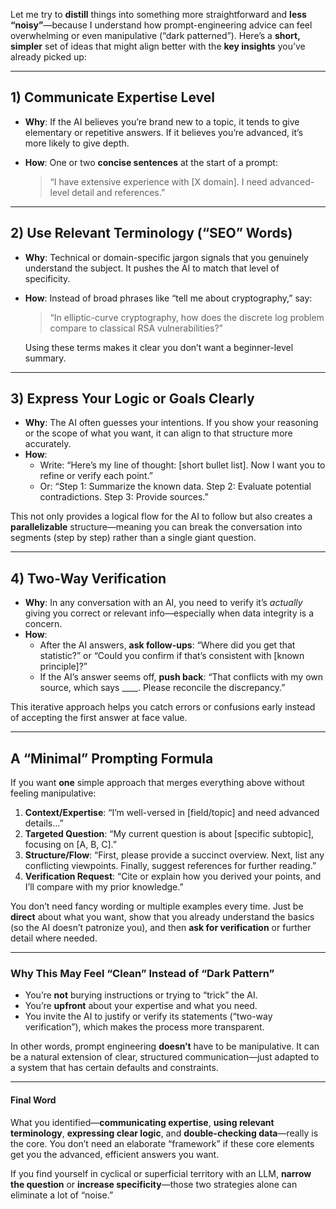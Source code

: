 Let me try to **distill** things into something more straightforward and **less “noisy”**—because I understand how prompt-engineering advice can feel overwhelming or even manipulative (“dark patterned”). Here’s a **short, simpler** set of ideas that might align better with the **key insights** you’ve already picked up:

---

## 1) **Communicate Expertise Level**

- **Why**: If the AI believes you’re brand new to a topic, it tends to give elementary or repetitive answers. If it believes you’re advanced, it’s more likely to give depth.
- **How**: One or two **concise sentences** at the start of a prompt:

  > “I have extensive experience with [X domain]. I need advanced-level detail and references.”

---

## 2) **Use Relevant Terminology (“SEO” Words)**

- **Why**: Technical or domain-specific jargon signals that you genuinely understand the subject. It pushes the AI to match that level of specificity.
- **How**: Instead of broad phrases like “tell me about cryptography,” say:

  > “In elliptic-curve cryptography, how does the discrete log problem compare to classical RSA vulnerabilities?”

  Using these terms makes it clear you don’t want a beginner-level summary.

---

## 3) **Express Your Logic or Goals Clearly**

- **Why**: The AI often guesses your intentions. If you show your reasoning or the scope of what you want, it can align to that structure more accurately.
- **How**:
  - Write: “Here’s my line of thought: [short bullet list]. Now I want you to refine or verify each point.”
  - Or: “Step 1: Summarize the known data. Step 2: Evaluate potential contradictions. Step 3: Provide sources.”

This not only provides a logical flow for the AI to follow but also creates a **parallelizable** structure—meaning you can break the conversation into segments (step by step) rather than a single giant question.

---

## 4) **Two-Way Verification**

- **Why**: In any conversation with an AI, you need to verify it’s _actually_ giving you correct or relevant info—especially when data integrity is a concern.
- **How**:
  - After the AI answers, **ask follow-ups**: “Where did you get that statistic?” or “Could you confirm if that’s consistent with [known principle]?”
  - If the AI’s answer seems off, **push back**: “That conflicts with my own source, which says \_\_\_\_. Please reconcile the discrepancy.”

This iterative approach helps you catch errors or confusions early instead of accepting the first answer at face value.

---

## A “Minimal” Prompting Formula

If you want **one** simple approach that merges everything above without feeling manipulative:

1. **Context/Expertise**: “I’m well-versed in [field/topic] and need advanced details…”
2. **Targeted Question**: “My current question is about [specific subtopic], focusing on [A, B, C].”
3. **Structure/Flow**: “First, please provide a succinct overview. Next, list any conflicting viewpoints. Finally, suggest references for further reading.”
4. **Verification Request**: “Cite or explain how you derived your points, and I’ll compare with my prior knowledge.”

You don’t need fancy wording or multiple examples every time. Just be **direct** about what you want, show that you already understand the basics (so the AI doesn’t patronize you), and then **ask for verification** or further detail where needed.

---

### Why This May Feel “Clean” Instead of “Dark Pattern”

- You’re **not** burying instructions or trying to “trick” the AI.
- You’re **upfront** about your expertise and what you need.
- You invite the AI to justify or verify its statements (“two-way verification”), which makes the process more transparent.

In other words, prompt engineering **doesn’t** have to be manipulative. It can be a natural extension of clear, structured communication—just adapted to a system that has certain defaults and constraints.

---

#### Final Word

What you identified—**communicating expertise**, **using relevant terminology**, **expressing clear logic**, and **double-checking data**—really is the core. You don’t need an elaborate “framework” if these core elements get you the advanced, efficient answers you want.

If you find yourself in cyclical or superficial territory with an LLM, **narrow the question** or **increase specificity**—those two strategies alone can eliminate a lot of “noise.”
